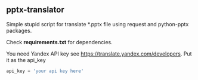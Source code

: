 ## pptx-translator
Simple stupid script for translate *.pptx file using request and python-pptx packages.

Check **requirements.txt** for dependencies.
  
You need Yandex API key see https://translate.yandex.com/developers. Put it as the api_key
```python
api_key = 'your api key here'
```
